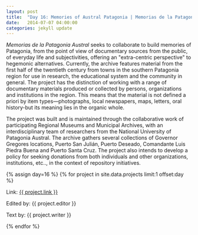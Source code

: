 ```yaml
---
layout: post
title:  "Day 16: Memories of Austral Patagonia | Memorias de la Patagonia Austral"
date:   2014-07-07 04:00:00
categories: jekyll update
---
```



*Memorias de la Patagonia Austral* seeks to collaborate to build memories of Patagonia, from the point of view of documentary sources from the public, of everyday life and subjectivities, offering an "extra-centric perspective" to hegemonic alternatives. Currently, the archive features material from the first half of the twentieth century from towns in the southern Patagonia region for use in research, the educational system and the community in general. The project has the distinction of working with a range of documentary materials produced or collected by persons, organizations and institutions in the region. This means that the material is not defined a priori by item types—photographs, local newspapers, maps, letters, oral history-but its meaning lies in the organic whole. 

The project was built and is maintained through the collaborative work of participating Regional Museums and Municipal Archives, with an interdisciplinary team of researchers from the National University of Patagonia Austral. The archive gathers several collections of Governor Gregores locations, Puerto San Julián, Puerto Deseado, Comandante Luis Piedra Buena and Puerto Santa Cruz. The project also intends to develop a policy for seeking donations from both individuals and other organizations, institutions, etc.., in the context of repository initiatives. 

 


<!-- Remember to assign the day -->
{% assign day=16 %}
{% for project in site.data.projects limit:1 offset:day %}
<p>Link: <a href="{{ project.link }}">{{ project.link }}</a></p>
<p>Edited by: {{ project.editor }}</p>
<p>Text by: {{ project.writer }}</p>
{% endfor %}

